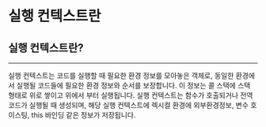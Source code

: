 # 실행 컨텍스트란

## 실행 컨텍스트란?

---

실행 컨텍스트는 코드를 실행할 때 필요한 환경 정보를 모아놓은 객체로, 동일한 환경에서 실행될 코드들에 필요한 환경 정보와 순서를 보장합니다. 이 정보는 콜 스택에 스택 형태로 위로 쌓이고 위에서 부터 실행됩니다. 실행 컨텍스트는 함수가 호출되거나 전역 코드가 실행될 때 생성되며, 해당 실행 컨텍스트에 렉시컬 환경에 외부환경정보, 변수 호이스팅, this 바인딩 같은 정보가 저장됩니다.
